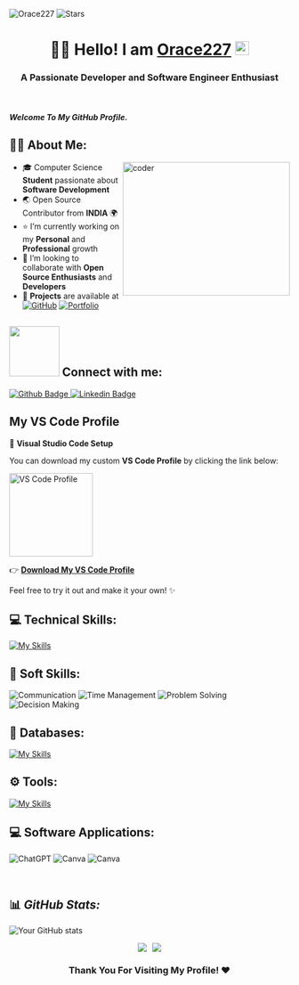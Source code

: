 <p align="left">
  <img src="https://komarev.com/ghpvc/?username=Orace227&label=Profile%20views&color=0e75b6&style=flat" alt="Orace227" />
  <img alt="Stars" src="https://img.shields.io/github/stars/Orace227?style=flat&labelColor=343b41"/>
</p>

# <div align="center"> 👨‍🎓 Hello! I am [Orace227](https://your-website-link.com) <img src="https://media.giphy.com/media/hvRJCLFzcasrR4ia7z/giphy.gif" height="25px"> </div>

<h3 align="center">A Passionate Developer and Software Engineer Enthusiast</h3>
<br />

#### _Welcome To My GitHub Profile._ 

## 🧑‍💻 About Me:

<img align="right" alt="coder" width="300" height="240" src="https://github.com/Orace227/Orace227/blob/main/coding-gif-1-unscreen.gif" />

- 🎓 Computer Science **Student** passionate about **Software Development**
- 🌏 Open Source Contributor from **INDIA** 🌍
- ⭐ I’m currently working on my **Personal** and **Professional** growth
- 🤝 I’m looking to collaborate with **Open Source Enthusiasts** and **Developers**
- 🚀 **Projects** are available at 
  [![GitHub](https://img.shields.io/badge/github-%23121011.svg?style=flat-square&logo=github&logoColor=white)](https://github.com/Orace227)
  [![Portfolio](https://img.shields.io/badge/Portfolio-%23000000.svg?style=flat-square&logo=firefox&logoColor=#FF7139)](https://bhavin.team.glitchastra.com)

<h2><img src="https://raw.githubusercontent.com/ShahriarShafin/ShahriarShafin/main/Assets/handshake.gif" width="90px"> Connect with me:</h2>
<div id="badges">
  <a href="https://github.com/Orace227">
    <img src="https://img.shields.io/badge/Github-013243?style=for-the-badge&logo=Github&logoColor=white" alt="Github Badge"/>
  </a>
  <a href="https://www.linkedin.com/in/bhavin-prajapati-b8476b275/">
    <img src="https://img.shields.io/badge/Linkedin-blue?style=for-the-badge&logo=linkedin&logoColor=white" alt="Linkedin Badge"/>
  </a>
</div>


## My VS Code Profile

🎨 **Visual Studio Code Setup**

You can download my custom **VS Code Profile** by clicking the link below:

<a href="https://gist.github.com/Orace227/188dccee889b933089bb014d688b5f88">
  <img src="https://code.visualstudio.com/assets/images/code-stable.png" alt="VS Code Profile" width="150" />
</a>

👉 **[Download My VS Code Profile](https://gist.github.com/Orace227/188dccee889b933089bb014d688b5f88)**

Feel free to try it out and make it your own! ✨


## 💻 Technical Skills:
[![My Skills](https://skillicons.dev/icons?i=mongodb,expressjs,react,nodejs,javascript,git,github,nextjs,kafka,redis,typescript,html,css&perline=7)](https://skillicons.dev)

## 👤 Soft Skills:
<div id="badges">
  <a><img src="https://img.shields.io/badge/Communication-yellow?style=for-the-badge&logoColor=white" alt="Communication"/></a>
  <a><img src="https://img.shields.io/badge/Time Management-470137?style=for-the-badge&logoColor=white" alt="Time Management"/></a>
  <a><img src="https://img.shields.io/badge/Problem Solving-E10098?style=for-the-badge&logoColor=white" alt="Problem Solving"/></a>
  <a><img src="https://img.shields.io/badge/Decision Making-FE7A16?style=for-the-badge&logoColor=white" alt="Decision Making"/></a>
</div>

## 📅 Databases:
[![My Skills](https://skillicons.dev/icons?i=mongodb&perline=8)](https://skillicons.dev)

## ⚙️ Tools:
[![My Skills](https://skillicons.dev/icons?i=git,github,vscode&perline=8)](https://skillicons.dev)

## 💻 Software Applications:
![ChatGPT](https://img.shields.io/badge/chatGPT-74aa9c?style=for-the-badge&logo=openai&logoColor=white)
![Canva](https://img.shields.io/badge/Canva-%2300C4CC.svg?style=for-the-badge&logo=Canva&logoColor=white)
![Canva](https://img.shields.io/badge/figma-%2300C4CC.svg?style=for-the-badge&logo=Canva&logoColor=white)

<br />

## 📊 _GitHub Stats:_
![Your GitHub stats](https://github-readme-stats.vercel.app/api?username=Orace227&show_icons=true&theme=dark)
<div style="display: flex; flex-wrap: wrap; gap: 10px; align-items: center; justify-content: center;">
  <img src="https://github-readme-streak-stats.herokuapp.com/?user=Orace227&theme=dark&hide_border=false"> 
  <img src="https://github-readme-stats.vercel.app/api/top-langs/?username=Orace227&theme=dark&hide_border=false&include_all_commits=&count_private=false&layout=compact">
</div>

### <div align="center">Thank You For Visiting My Profile! ❤️</div>
